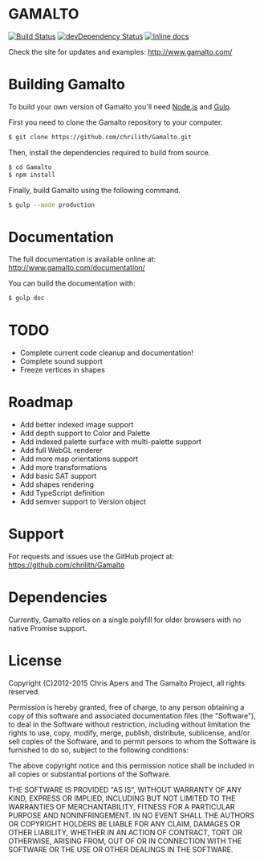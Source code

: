 GAMALTO
=======
[![Build Status](https://travis-ci.org/chrilith/Gamalto.svg)][travis]
[![devDependency Status](https://david-dm.org/chrilith/Gamalto/dev-status.svg)][daviddm]
[![Inline docs](http://inch-ci.org/github/chrilith/gamalto.svg?branch=master)][inchpages]

[travis]: https://travis-ci.org/chrilith/Gamalto
[daviddm]: https://david-dm.org/chrilith/Gamalto#info=devDependencies
[inchpages]: http://inch-ci.org/github/chrilith/gamalto

Check the site for updates and examples:
http://www.gamalto.com/

Building Gamalto
================

To build your own version of Gamalto you'll need [Node.js](http://nodejs.org/) and [Gulp](http://gulpjs.com/).

First you need to clone the Gamalto repository to your computer.

```bash
$ git clone https://github.com/chrilith/Gamalto.git
```

Then, install the dependencies required to build from source.

```bash
$ cd Gamalto
$ npm install
```

Finally, build Gamalto using the following command.

```bash
$ gulp --mode production
```

Documentation
=============

The full documentation is available online at:
http://www.gamalto.com/documentation/

You can build the documentation with:
```bash
$ gulp doc
```

TODO
====

- Complete current code cleanup and documentation!
- Complete sound support
- Freeze vertices in shapes

Roadmap
=======

- Add better indexed image support
- Add depth support to Color and Palette
- Add indexed palette surface with multi-palette support
- Add full WebGL renderer
- Add more map orientations support
- Add more transformations
- Add basic SAT support
- Add shapes rendering
- Add TypeScript definition
- Add semver support to Version object

Support
=======

For requests and issues use the GitHub project at:
https://github.com/chrilith/Gamalto

Dependencies
============

Currently, Gamalto relies on a single polyfill for older browsers with no native
Promise support.

License
=======

Copyright (C)2012-2015 Chris Apers and The Gamalto Project, all rights reserved.

Permission is hereby granted, free of charge, to any person obtaining a copy of
this software and associated documentation files (the "Software"), to deal in
the Software without restriction, including without limitation the rights to
use, copy, modify, merge, publish, distribute, sublicense, and/or sell copies of
the Software, and to permit persons to whom the Software is furnished to do so,
subject to the following conditions:

The above copyright notice and this permission notice shall be included in all
copies or substantial portions of the Software.

THE SOFTWARE IS PROVIDED "AS IS", WITHOUT WARRANTY OF ANY KIND, EXPRESS OR
IMPLIED, INCLUDING BUT NOT LIMITED TO THE WARRANTIES OF MERCHANTABILITY, FITNESS
FOR A PARTICULAR PURPOSE AND NONINFRINGEMENT. IN NO EVENT SHALL THE AUTHORS OR
COPYRIGHT HOLDERS BE LIABLE FOR ANY CLAIM, DAMAGES OR OTHER LIABILITY, WHETHER
IN AN ACTION OF CONTRACT, TORT OR OTHERWISE, ARISING FROM, OUT OF OR IN
CONNECTION WITH THE SOFTWARE OR THE USE OR OTHER DEALINGS IN THE SOFTWARE.
